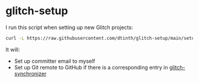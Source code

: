 # glitch-setup

I run this script when setting up new Glitch projects:

```sh
curl -L https://raw.githubusercontent.com/dtinth/glitch-setup/main/setup.sh | bash -x
```

It will:

- Set up committer email to myself
- Set up Git remote to GitHub if there is a corresponding entry in [glitch-synchronizer](https://github.com/dtinth/glitch-synchronizer)
